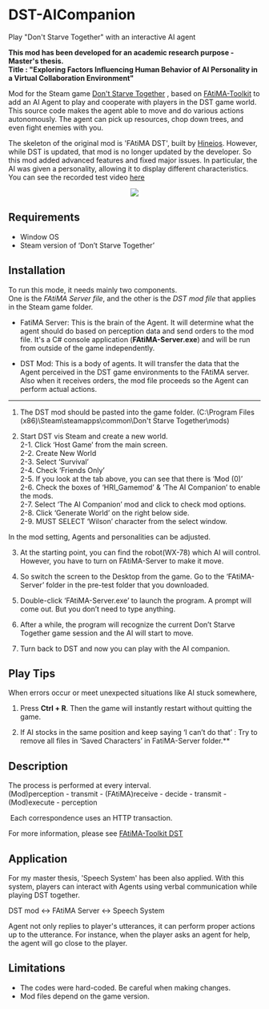 # DST-AICompanion
Play "Don't Starve Together" with an interactive AI agent

**This mod has been developed for an academic research purpose - Master's thesis.**  
**Title : "Exploring Factors Influencing Human Behavior of AI Personality in a Virtual Collaboration Environment"**

Mod for the Steam game [Don't Starve Together](https://store.steampowered.com/app/322330/Dont_Starve_Together/)
, based on [FAtiMA-Toolkit](https://github.com/GAIPS/FAtiMA-Toolkit) to add an AI Agent to play and cooperate with players in the DST game world. This source code makes the agent able to move and do various actions autonomously. The agent can pick up resources, chop down trees, and even fight enemies with you.

The skeleton of the original mod is 'FAtiMA DST', built by [Hineios](https://github.com/hineios/FAtiMA-DST). However, while DST is updated, that mod is no longer updated by the developer. So this mod added advanced features and fixed major issues. In particular, the AI was given a personality, allowing it to display different characteristics. You can see the recorded test video [here](https://youtu.be/C9GPoEb9D_c?si=GKqpptaeVf8IrStb)

<p align="center">
	<img src = "https://github.com/votus777/DST-AICompanion/assets/51744036/94102a04-e56c-4132-af0b-23206e90a6f0"></img>
</p>
	

## Requirements
-   Window OS 
-   Steam version of ‘Don’t Starve Together’


## Installation 

To run this mode, it needs mainly two components.   
One is the *FAtiMA Server file*, and the other is the *DST mod file* that applies in the Steam game folder. 

- FatiMA Server: This is the brain of the Agent. It will determine what the agent should do based on perception data and send orders to the mod file. It's a C# console application (**FAtiMA-Server.exe**) and will be run from outside of the game independently. 

- DST Mod: This is a body of agents. It will transfer the data that the Agent perceived in the DST game environments to the FAtiMA server. Also when it receives orders, the mod file proceeds so the Agent can perform actual actions. 

___ 

1. The DST mod should be pasted into the game folder. (C:\\Program Files (x86)\\Steam\\steamapps\\common\\Don't Starve Together\\mods)

2. Start DST vis Steam and create a new world.   
	2-1. Click ‘Host Game’ from the main screen.   
	2-2. Create New World   
	2-3. Select ‘Survival’    
	2-4. Check ‘Friends Only’  
	2-5. If you look at the tab above, you can see that there is ‘Mod (0)’  
	2-6. Check the boxes of ‘HRI_Gamemod’ & ‘The AI Companion’ to enable the mods.   
	2-7. Select ‘The AI Companion’ mod and click to check mod options.  
	2-8. Click ‘Generate World’ on the right below side.   
	2-9. MUST SELECT ‘Wilson’ character from the select window.   

 In the mod setting, Agents and personalities can be adjusted.   

3. At the starting point, you can find the robot(WX-78) which AI will control. However, you have to turn on FAtiMA-Server to make it move.
 
4. So switch the screen to the Desktop from the game. Go to the ‘FAtiMA-Server’ folder in the pre-test folder that you downloaded. 
   
5. Double-click ‘FAtiMA-Server.exe’ to launch the program. A prompt will come out. But you don’t need to type anything. 

6. After a while, the program will recognize the current Don’t Starve Together game session and the AI will start to move. 
   
7. Turn back to DST and now you can play with the AI companion. 

## Play Tips

When errors occur or meet unexpected situations like AI stuck somewhere, 

1. Press **Ctrl + R**. Then the game will instantly restart without quitting the game.

2. If AI stocks in the same position and keep saying ‘I can’t do that’ 
   : Try to remove all files in ‘Saved Characters’ in FatiMA-Server folder.**

## Description 

The process is performed at every interval.  
(Mod)perception - transmit - (FAtiMA)receive - decide - transmit - (Mod)execute - perception 

 Each correspondence uses an HTTP transaction.

For more information, please see [FAtiMA-Toolkit DST](https://fatima-toolkit.eu/fatima-toolkit-mcts-and-dont-starve-together/)

## Application 

For my master thesis, 'Speech System' has been also applied. 
With this system, players can interact with Agents using verbal communication while playing DST together. 

DST mod <-> FAtiMA Server <-> Speech System 

Agent not only replies to player's utterances, it can perform proper actions up to the utterance. For instance, when the player asks an agent for help, the agent will go close to the player.  

## Limitations 

- The codes were hard-coded. Be careful when making changes.  
- Mod files depend on the game version.



   
